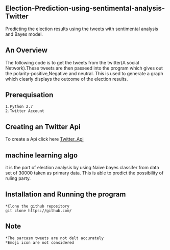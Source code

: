 ## Election-Prediction-using-sentimental-analysis-Twitter
Predicting the election results using the tweets with sentimental analysis and Bayes model.

## An Overview
The following code is to get the tweets from the twitter(A social Network).These tweets are then passeed into the program which gives out the polarity-positive,Negative and neutral. This is used to generate a graph which clearly displays the outcome of the election results.

## Prerequisation
	1.Python 2.7
	2.Twitter Account
	
## Creating an Twitter Api
To create a Api click here [Twitter_Api](https://apps.twitter.com/)

## machine learning algo
it is the part of election analysis by using Naive bayes classifer from data set of 30000 taken as primary data. This is able to predict the possibility of ruling party.

## Installation and Running the program
	*Clone the github repository
	git clone https://github.com/


## Note 
	*The sarcasm tweets are not delt accurately
	*Emoji icon are not considered 
	

